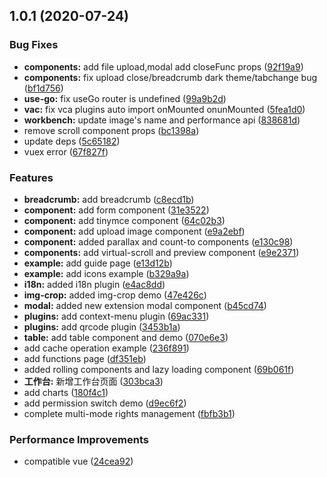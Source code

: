 ## 1.0.1 (2020-07-24)

### Bug Fixes

- **components:** add file upload,modal add closeFunc props ([92f19a9](https://github.com/anncwb/vue-vben-admin/commit/92f19a9cc7f48d4aba547eccbb515087cb94b39b))
- **components:** fix upload close/breadcrumb dark theme/tabchange bug ([bf1d756](https://github.com/anncwb/vue-vben-admin/commit/bf1d756bf7172e73d43f8c12c0ba0a30f154b1b1))
- **use-go:** fix useGo router is undefined ([99a9b2d](https://github.com/anncwb/vue-vben-admin/commit/99a9b2dd2aff66a4ed4009f8279bea01914b915b))
- **vac:** fix vca plugins auto import onMounted onunMounted ([5fea1d0](https://github.com/anncwb/vue-vben-admin/commit/5fea1d051173422a37be7a48a578b13e472f4e2b))
- **workbench:** update image's name and performance api ([838681d](https://github.com/anncwb/vue-vben-admin/commit/838681d07b24bb0a19479732487b8465b87de740))
- remove scroll component props ([bc1398a](https://github.com/anncwb/vue-vben-admin/commit/bc1398abae582a11041f83112b2b3a36c6cebe30))
- update deps ([5c65182](https://github.com/anncwb/vue-vben-admin/commit/5c6518216a3a67f0da1e5045c7aff02c1b354fd8))
- vuex error ([67f827f](https://github.com/anncwb/vue-vben-admin/commit/67f827ff7fcbb58da62f10761465a8e2271e5379))

### Features

- **breadcrumb:** add breadcrumb ([c8ecd1b](https://github.com/anncwb/vue-vben-admin/commit/c8ecd1bea82ab6ed7cbb1a129395c64d769ae6e7))
- **component:** add form component ([31e3522](https://github.com/anncwb/vue-vben-admin/commit/31e3522a06315bec801d6cdaa42fb9d9c4e41aa2))
- **component:** add tinymce component ([64c02b3](https://github.com/anncwb/vue-vben-admin/commit/64c02b3f8913c4d91f75d5534a7d7e779ab96397))
- **component:** add upload image component ([e9a2ebf](https://github.com/anncwb/vue-vben-admin/commit/e9a2ebf103666e5dff1a25efc25c0596d8cd3a13))
- **component:** added parallax and count-to components ([e130c98](https://github.com/anncwb/vue-vben-admin/commit/e130c98145f21a7f99ca0be600da9aafcf143db3))
- **components:** add virtual-scroll and preview component ([e9e2371](https://github.com/anncwb/vue-vben-admin/commit/e9e2371a871097d50e0cb7015f300ca373bd3abd))
- **example:** add guide page ([e13d12b](https://github.com/anncwb/vue-vben-admin/commit/e13d12b1012625589b2b03e5c3880431b96b016c))
- **example:** add icons example ([b329a9a](https://github.com/anncwb/vue-vben-admin/commit/b329a9aee7b148fae5e3776c652ff0e4f931af6d))
- **i18n:** added i18n plugin ([e4ac8dd](https://github.com/anncwb/vue-vben-admin/commit/e4ac8ddde911cf2527861914ae34fe95b34b848d))
- **img-crop:** added img-crop demo ([47e426c](https://github.com/anncwb/vue-vben-admin/commit/47e426ce8672c7ee2680cd88d0581ebfdfeaa683))
- **modal:** added new extension modal component ([b45cd74](https://github.com/anncwb/vue-vben-admin/commit/b45cd745b4b4388ec0add68cb56d9cfb09b0833e))
- **plugins:** add context-menu plugin ([69ac331](https://github.com/anncwb/vue-vben-admin/commit/69ac33124482c18f02da3f868d60374665b82d85))
- **plugins:** add qrcode plugin ([3453b1a](https://github.com/anncwb/vue-vben-admin/commit/3453b1a6afff35654b15b396097b98a28ec827b2))
- **table:** add table component and demo ([070e6e3](https://github.com/anncwb/vue-vben-admin/commit/070e6e3ab511c5d7e101fdd96831285b8c8b1019))
- add cache operation example ([236f891](https://github.com/anncwb/vue-vben-admin/commit/236f891f05b85aaef279702b97e33a843e93d48e))
- add functions page ([df351eb](https://github.com/anncwb/vue-vben-admin/commit/df351ebbd63c07c93327acc1cc1fc1bf3e0b003b))
- added rolling components and lazy loading component ([69b061f](https://github.com/anncwb/vue-vben-admin/commit/69b061f83572493f55b6a1fc7629fa7dee9cb449))
- **工作台:** 新增工作台页面 ([303bca3](https://github.com/anncwb/vue-vben-admin/commit/303bca37063cfe706294e7b69e400cf6b3418c23))
- add charts ([180f4c1](https://github.com/anncwb/vue-vben-admin/commit/180f4c16f7c92de3ec4e46035b30e4a52d3a3837))
- add permission switch demo ([d9ec6f2](https://github.com/anncwb/vue-vben-admin/commit/d9ec6f2ab38952adea2f63aeeb7a12747fe8a10f))
- complete multi-mode rights management ([fbfb3b1](https://github.com/anncwb/vue-vben-admin/commit/fbfb3b130268ad8c707e4f1963af664ab7296c52))

### Performance Improvements

- compatible vue ([24cea92](https://github.com/anncwb/vue-vben-admin/commit/24cea92a2db23a92ad8d2da8cbfb819a08b3fd46))

